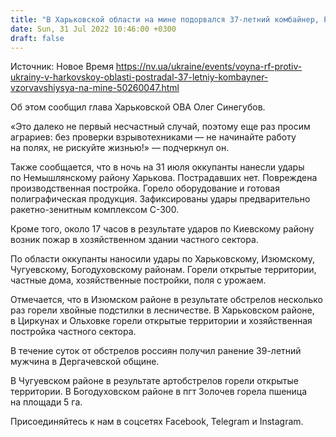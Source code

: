 ```yaml
---
title: "В Харьковской области на мине подорвался 37-летний комбайнер, РФ обстреляла Харьков ракетами"
date: Sun, 31 Jul 2022 10:46:00 +0300
draft: false
---
```

Источник: Новое Время https://nv.ua/ukraine/events/voyna-rf-protiv-ukrainy-v-harkovskoy-oblasti-postradal-37-letniy-kombayner-vzorvavshiysya-na-mine-50260047.html


 Об этом сообщил глава Харьковской ОВА Олег Синегубов.

«Это далеко не первый несчастный случай, поэтому еще раз просим аграриев: без проверки взрывотехниками — не начинайте работу на полях, не рискуйте жизнью!» — подчеркнул он.

 Также сообщается, что в ночь на 31 июля оккупанты нанесли удары по Немышлянскому району Харькова. Пострадавших нет. Повреждена производственная постройка. Горело оборудование и готовая полиграфическая продукция. Зафиксированы удары предварительно ракетно-зенитным комплексом С-300.

 Кроме того, около 17 часов в результате ударов по Киевскому району возник пожар в хозяйственном здании частного сектора.

 По области оккупанты наносили удары по Харьковскому, Изюмскому, Чугуевскому, Богодуховскому районам. Горели открытые территории, частные дома, хозяйственные постройки, поля с урожаем.

 Отмечается, что в Изюмском районе в результате обстрелов несколько раз горели хвойные подстилки в лесничестве. В Харьковском районе, в Циркунах и Ольховке горели открытые территории и хозяйственная постройка частного сектора.

 В течение суток от обстрелов россиян получил ранение 39-летний мужчина в Дергачевской общине.

 В Чугуевском районе в результате артобстрелов горели открытые территории. В Богодуховском районе в пгт Золочев горела пшеница на площади 5 га.

Присоединяйтесь к нам в соцсетях Facebook, Telegram и Instagram.

